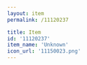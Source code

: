 ```yaml
---
layout: item
permalink: /11120237

title: Item
id: '11120237'
item_name: 'Unknown'
icon_url: '11150023.png'
---
```

